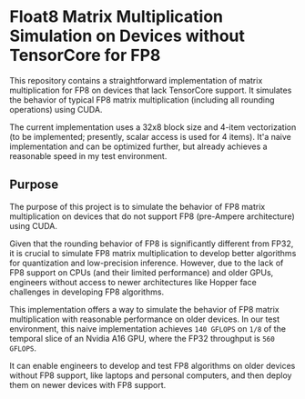 # Float8 Matrix Multiplication Simulation on Devices without TensorCore for FP8

This repository contains a straightforward implementation of matrix multiplication for FP8 on devices that lack
TensorCore support. It simulates the behavior of typical FP8 matrix multiplication (including all rounding
operations) using CUDA.

The current implementation uses a 32x8 block size and 4-item vectorization (to be implemented; presently, scalar
access is used for 4 items). It'a naive implementation and can be optimized further, but already achieves a reasonable
speed in my test environment.

## Purpose

The purpose of this project is to simulate the behavior of FP8 matrix multiplication on devices that do not support FP8
(pre-Ampere architecture) using CUDA.

Given that the rounding behavior of FP8 is significantly different from FP32, it is crucial to simulate FP8 matrix
multiplication to develop better algorithms for quantization and low-precision inference. However, due to the lack
of FP8 support on CPUs (and their limited performance) and older GPUs, engineers without access to newer architectures
like Hopper face challenges in developing FP8 algorithms.

This implementation offers a way to simulate the behavior of FP8 matrix multiplication with reasonable performance on
older devices. In our test environment, this naive implementation achieves `140 GFLOPS` on `1/8` of the temporal slice of
an Nvidia A16 GPU, where the FP32 throughput is `560 GFLOPS`.

It can enable engineers to develop and test FP8 algorithms on older devices without FP8 support, like laptops and
personal computers, and then deploy them on newer devices with FP8 support.
